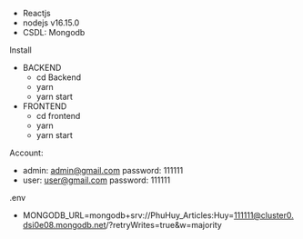 - Reactjs
- nodejs v16.15.0
- CSDL: Mongodb

Install
  - BACKEND
    + cd Backend
    + yarn
    + yarn start
  - FRONTEND
    + cd frontend
    + yarn
    + yarn start

Account:
- admin: admin@gmail.com password: 111111
- user: user@gmail.com password: 111111

.env
 - MONGODB_URL=mongodb+srv://PhuHuy_Articles:Huy=111111@cluster0.dsi0e08.mongodb.net/?retryWrites=true&w=majority
